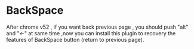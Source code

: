 # BackSpace
After chrome v52 , if you want back previous page , you should push "alt" and "←" at same time ,now you can install this plugin to recovery the features of BackSpace button (return to previous page).
